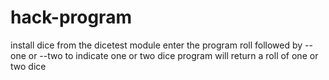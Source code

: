 # hack-program

install dice from the dicetest module
enter the program roll followed by --one or --two to indicate one or two dice
program will return a roll of one or two dice
